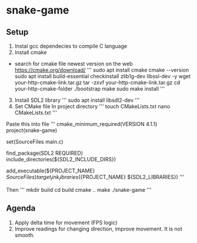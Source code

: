 # snake-game

## Setup
1. Instal gcc dependecies to compile C language
2. Install cmake
- search for cmake file newest version on the web https://cmake.org/download/
'''
sudo apt install cmake
cmake --version
sudo apt install build-essential checkinstall zlib1g-dev libssl-dev -y
wget your-http-cmake-link.tar.gz
tar -zxvf your-http-cmake-link.tar.gz
cd your-http-cmake-folder
./bootstrap
make
sudo make install
'''
3. Install SDL2 library
'''
sudo apt install libsdl2-dev
'''
4. Set CMake file
In project directory
'''
touch CMakeLists.txt
nano CMakeLists.txt
'''

Paste this into file
'''
cmake_minimum_required(VERSION 4.1.1)
project(snake-game)

set(SourceFiles
	main.c)

find_package(SDL2 REQUIRED)
include_directories(${SDL2_INCLUDE_DIRS})

add_executable(${PROJECT_NAME} ${SourceFiles})
target_link_libraries(${PROJECT_NAME} ${SDL2_LIBRARIES})
'''

Then
'''
mkdir build
cd build
cmake ..
make
./snake-game
'''

## Agenda
1. Apply delta time for movement (FPS logic)
2. Improve readings for changing direction, improve movement. It is not smooth.